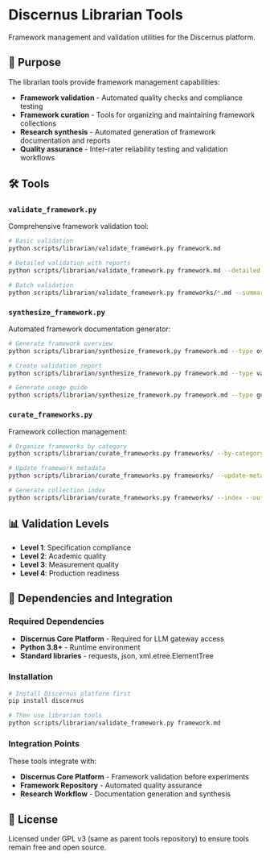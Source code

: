 # Discernus Librarian Tools

Framework management and validation utilities for the Discernus platform.

## 🎯 Purpose

The librarian tools provide framework management capabilities:

- **Framework validation** - Automated quality checks and compliance testing
- **Framework curation** - Tools for organizing and maintaining framework collections
- **Research synthesis** - Automated generation of framework documentation and reports
- **Quality assurance** - Inter-rater reliability testing and validation workflows

## 🛠️ Tools

### `validate_framework.py`
Comprehensive framework validation tool:

```bash
# Basic validation
python scripts/librarian/validate_framework.py framework.md

# Detailed validation with reports
python scripts/librarian/validate_framework.py framework.md --detailed --output validation_report.md

# Batch validation
python scripts/librarian/validate_framework.py frameworks/*.md --summary
```

### `synthesize_framework.py`
Automated framework documentation generator:

```bash
# Generate framework overview
python scripts/librarian/synthesize_framework.py framework.md --type overview

# Create validation report
python scripts/librarian/synthesize_framework.py framework.md --type validation --data reliability_data.json

# Generate usage guide
python scripts/librarian/synthesize_framework.py framework.md --type guide
```

### `curate_frameworks.py`
Framework collection management:

```bash
# Organize frameworks by category
python scripts/librarian/curate_frameworks.py frameworks/ --by-category --output organized/

# Update framework metadata
python scripts/librarian/curate_frameworks.py frameworks/ --update-metadata

# Generate collection index
python scripts/librarian/curate_frameworks.py frameworks/ --index --output index.md
```

## 📊 Validation Levels

- **Level 1**: Specification compliance
- **Level 2**: Academic quality
- **Level 3**: Measurement quality  
- **Level 4**: Production readiness

## 🔗 Dependencies and Integration

### Required Dependencies
- **Discernus Core Platform** - Required for LLM gateway access
- **Python 3.8+** - Runtime environment
- **Standard libraries** - requests, json, xml.etree.ElementTree

### Installation
```bash
# Install Discernus platform first
pip install discernus

# Then use librarian tools
python scripts/librarian/validate_framework.py framework.md
```

### Integration Points
These tools integrate with:
- **Discernus Core Platform** - Framework validation before experiments
- **Framework Repository** - Automated quality assurance  
- **Research Workflow** - Documentation generation and synthesis

## 📄 License

Licensed under GPL v3 (same as parent tools repository) to ensure tools remain free and open source.